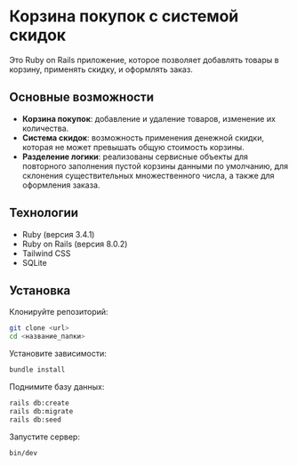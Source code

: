 # Корзина покупок с системой скидок

Это Ruby on Rails приложение, которое позволяет добавлять товары в корзину, применять скидку, 
и оформлять заказ.

## Основные возможности

- **Корзина покупок**: добавление и удаление товаров, изменение их количества.
- **Система скидок**: возможность применения денежной скидки, которая не может превышать общую стоимость корзины.
- **Разделение логики**: реализованы сервисные объекты для повторного заполнения пустой корзины данными по умолчанию, для склонения существительных множественного числа, а также для оформления заказа.

## Технологии

- Ruby (версия 3.4.1)
- Ruby on Rails (версия 8.0.2)
- Tailwind CSS
- SQLite

## Установка

Клонируйте репозиторий:

```bash
git clone <url>
cd <название_папки>
```

Установите зависимости:

```bash
bundle install
```

Поднимите базу данных:

```bash
rails db:create
rails db:migrate
rails db:seed
```

Запустите сервер:

```bash
bin/dev
```

